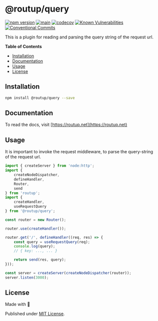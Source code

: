 # @routup/query

[![npm version](https://badge.fury.io/js/@routup%2Fquery.svg)](https://badge.fury.io/js/@routup%2Fquery)
[![main](https://github.com/Tada5hi/routup/actions/workflows/main.yml/badge.svg)](https://github.com/Tada5hi/routup/actions/workflows/main.yml)
[![codecov](https://codecov.io/gh/tada5hi/routup/branch/master/graph/badge.svg?token=CLIA667K6V)](https://codecov.io/gh/tada5hi/routup)
[![Known Vulnerabilities](https://snyk.io/test/github/Tada5hi/routup/badge.svg)](https://snyk.io/test/github/Tada5hi/routup)
[![Conventional Commits](https://img.shields.io/badge/Conventional%20Commits-1.0.0-%23FE5196?logo=conventionalcommits&logoColor=white)](https://conventionalcommits.org)

This is a plugin for reading and parsing the query string of the request url.

**Table of Contents**

- [Installation](#installation)
- [Documentation](#documentation)
- [Usage](#usage)
- [License](#license)

## Installation

```bash
npm install @routup/query --save
```

## Documentation

To read the docs, visit [https://routup.net](https://routup.net)

## Usage

It is important to invoke the request middleware,
to parse the query-string of the request url.

```typescript
import { createServer } from 'node:http';
import {
    createNodeDispatcher,
    defineHandler,
    Router,
    send
} from 'routup';
import {
    createHandler,
    useRequestQuery
} from '@routup/query';

const router = new Router();

router.use(createHandler());

router.get('/', defineHandler((req, res) => {
    const query = useRequestQuery(req);
    console.log(query);
    // { key: ..., ... }

    return send(res, query);
}));

const server = createServer(createNodeDispatcher(router));
server.listen(3000);
```

## License

Made with 💚

Published under [MIT License](./LICENSE).
